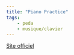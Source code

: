 ```yaml
---
title: "Piano Practice"
tags:
    - peda
    - musique/clavier
---
```


[Site officiel](http:http://pianopractice.org/)
